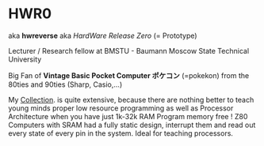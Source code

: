 # HWR0

aka **hwreverse** aka *HardWare Release Zero* (= Prototype)

Lecturer / Research fellow at BMSTU - Baumann Moscow State Technical University

Big Fan of **Vintage Basic Pocket Computer ポケコン** (=pokekon) from the 80ties and 90ties (Sharp, Casio,...)

My [Collection](https://github.com/hwreverse/PocketComputerTools/blob/master/img/collection.jpg/). is quite extensive, because there are nothing better to teach young minds proper low resource programming as well as Processor Architecture when you have just 1k-32k RAM Program memory free !
Z80 Computers with SRAM had a fully static design, interrupt them and read out every state of every pin in the system. Ideal for teaching processors.

